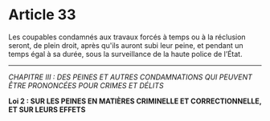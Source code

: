 # Article 33
Les coupables condamnés aux travaux forcés à temps ou à la réclusion
seront, de plein droit, après qu'ils auront subi leur peine, et pendant un temps égal à sa
durée, sous la surveillance de la haute police de l’État.
***
*CHAPITRE III : DES PEINES ET AUTRES CONDAMNATIONS QUI PEUVENT ÊTRE PRONONCÉES POUR CRIMES ET DÉLITS*

**Loi 2 : SUR LES PEINES EN MATIÈRES CRIMINELLE ET CORRECTIONNELLE, ET SUR LEURS EFFETS**